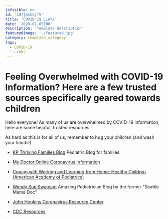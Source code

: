 ```yaml
---
isVisible: no
id: 'sdfjbskdjf5'
title: 'COVID-19 Links'
date: '2020-01-05T00'
description: 'Template description'
featuredImage: './featured.jpg'
category: template_category
tags:
  - COVID-19
  - Links
---
```


# **Feeling Overwhelmed with COVID-19 Information? Here are a few trusted sources specifically geared towards children**

Hello everyone! As many of us are overwhelmed by COVID-19 information, here are some helpful, trusted resources.  

As hard as this is for all of us, remember to hug your children (and wash your hands!) 

* [KP Thriving Families Blog](https://kpthrivingfamilies.org/pediatricsblog/protecting-your-family-from-covid-19-coronavirus/)
Pediatric Blog for families

* [My Doctor Online Coronavirus Information](https://mydoctor.kaiserpermanente.org/covid-19/)

* [Coping with Working and Learning from Home: Healthy Children (American Academy of Pediatrics)](https://healthychildren.org/English/health-issues/conditions/chest-lungs/Pages/Working-and-Learning-from-Home-During-the-COVID-19-Outbreak.aspx)

* [Wendy Sue Swanson](https://www.wendysueswanson.com/covid19-q-a-the-cost-of-covid19-especially-for-children/) 
Amazing Pediatrician Blog by the former "Seattle Mama Doc"

* [John Hopkins Coronavirus Resource Center](https://coronavirus.jhu.edu/)

* [CDC Resources](https://www.cdc.gov/coronavirus/2019-ncov/index.html)



